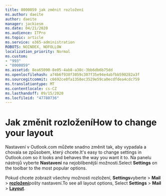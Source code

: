 ```yaml
---
title: 8000059 jak změnit rozložení
ms.author: daeite
author: daeite
manager: jackiesm
ms.date: 04/21/2020
ms.audience: ITPro
ms.topic: article
ms.service: o365-administration
ROBOTS: NOINDEX, NOFOLLOW
localization_priority: Normal
ms.custom:
- "993"
- "8000059"
ms.assetid: 8ea65090-8e05-4ab8-a30c-3bb6db6b75dd
ms.openlocfilehash: a74b6f938f3059c307f35e94e4abfbb590282a3f
ms.sourcegitcommit: c6692ce0fa1358ec3529e59ca0ecdfdea4cdc759
ms.translationtype: MT
ms.contentlocale: cs-CZ
ms.lasthandoff: 09/15/2020
ms.locfileid: "47780736"
---
```

# <a name="how-to-change-your-layout"></a><span data-ttu-id="fe67d-102">Jak změnit rozložení</span><span class="sxs-lookup"><span data-stu-id="fe67d-102">How to change your layout</span></span>

<span data-ttu-id="fe67d-103">Nastavení v Outlook.com můžete snadno změnit tak, aby vypadala a chovala se způsobem, který chcete.</span><span class="sxs-lookup"><span data-stu-id="fe67d-103">It's easy to change settings in Outlook.com so it looks and behaves the way you want it to.</span></span> <span data-ttu-id="fe67d-104">Na panelu nástrojů vyberte **Nastavení** na nejoblíbenější možnosti.</span><span class="sxs-lookup"><span data-stu-id="fe67d-104">Select **Settings** on the toolbar to the most popular options.</span></span>

<span data-ttu-id="fe67d-105">Pokud chcete zobrazit všechny možnosti rozložení, **Settings**vyberte  >  **Mail**  >  [**rozložení**](https://outlook.live.com/mail/options/mail/layout)pošty nastavení.</span><span class="sxs-lookup"><span data-stu-id="fe67d-105">To see all layout options, Select **Settings** > **Mail** > [**Layout**](https://outlook.live.com/mail/options/mail/layout).</span></span>
  
